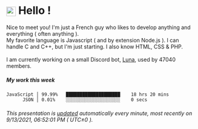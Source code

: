 # <img src="https://64.media.tumblr.com/a77fe63f35eafbe14be38765babf1cb2/ec4eb63d77592970-8f/s1280x1920/cb3343c17d8b4e6010ca747520d078d3dba9ac25.gif" style="vertical-align:middle" width="25px"> Hello !
Nice to meet you! I'm just a French guy who likes to develop anything and everything ( often anything ). <br/>My favorite language is Javascript ( and by extension Node.js ). I can handle C and C++, but I'm just starting. I also know HTML, CSS & PHP.<br/><br/>
I am currently working on a small Discord bot, [Luna](https://github.com/Asgarrrr/Luna), used by 47040 members.<br/>
##### My work this week<br/>
```
JavaScript │ 99.99%   ████████████████████    18 hrs 20 mins
      JSON │ 0.01%    ░░░░░░░░░░░░░░░░░░░░    0 secs
```
###### This presentation is [updated](https://github.com/Asgarrrr) automatically every minute, most recently on 9/13/2021, 06:52:01 PM ( UTC±0 ).